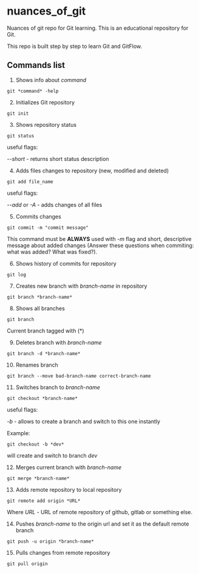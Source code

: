 # nuances_of_git
Nuances of git repo for Git learning.
This is an educational repository for Git.

This repo is built step by step to learn Git and GitFlow.

## Commands list

1. Shows info about *command*

`git *command* -help`

2. Initializes Git repository

`git init`

3. Shows repository status

`git status`

useful flags:

*--short* - returns short status description

4. Adds files changes to repository (new, modified and deleted)

`git add file_name`

useful flags:

*--add* or *-A* - adds changes of all files

5. Commits changes

`git commit -m "commit message"`

This command must be **ALWAYS** used with *-m* flag and short, descriptive message about added changes (Answer these questions when commiting: what was added? What was fixed?).

6. Shows history of commits for repository

`git log`

7. Creates new branch with *branch-name* in repository

`git branch *branch-name*`

8. Shows all branches

`git branch`

Current branch tagged with (*)

9. Deletes branch with *branch-name*

`git branch -d *branch-name*`

10. Renames branch

`git branch --move bad-branch-name correct-branch-name`

11. Switches branch to *branch-name*

`git checkout *branch-name*`

useful flags:

*-b* - allows to create a branch and switch to this one instantly

Example:

`git checkout -b *dev*`

will create and switch to branch *dev*

12. Merges current branch with *branch-name*

`git merge *branch-name*`

13. Adds remote repository to local repository

`git remote add origin *URL*`

Where *URL* - URL of remote repository of github, gitlab or something else.

14. Pushes *branch-name* to the origin url and set it as the default remote branch

`git push -u origin *branch-name*`

15. Pulls changes from remote  repository

`git pull origin`
